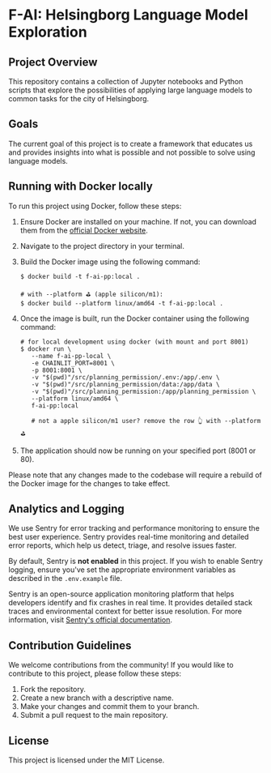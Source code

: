 # F-AI: Helsingborg Language Model Exploration

## Project Overview

This repository contains a collection of Jupyter notebooks and Python scripts that explore the possibilities of applying large language models to common tasks for the city of Helsingborg.

## Goals

The current goal of this project is to create a framework that educates us and provides insights into what is possible and not possible to solve using language models.

## Running with Docker locally

To run this project using Docker, follow these steps:

1. Ensure Docker are installed on your machine. If not, you can download them from the [official Docker website](https://docs.docker.com/get-docker/).

2. Navigate to the project directory in your terminal.

3. Build the Docker image using the following command:
   ```shell
   $ docker build -t f-ai-pp:local .
    
   # with --platform ⛳️ (apple silicon/m1):
   $ docker build --platform linux/amd64 -t f-ai-pp:local .
   ```
  
4. Once the image is built, run the Docker container using the following command:
   ```shell
   # for local development using docker (with mount and port 8001)
   $ docker run \
      --name f-ai-pp-local \
      -e CHAINLIT_PORT=8001 \
      -p 8001:8001 \
      -v "$(pwd)"/src/planning_permission/.env:/app/.env \
      -v "$(pwd)"/src/planning_permission/data:/app/data \
      -v "$(pwd)"/src/planning_permission:/app/planning_permission \
      --platform linux/amd64 \
      f-ai-pp:local
      
      # not a apple silicon/m1 user? remove the row 👆 with --platform ⛳️
   ```
5. The application should now be running on your specified port (8001 or 80).

Please note that any changes made to the codebase will require a rebuild of the Docker image for the changes to take effect.

## Analytics and Logging

We use Sentry for error tracking and performance monitoring to ensure the best user experience. Sentry provides real-time monitoring and detailed error reports, which help us detect, triage, and resolve issues faster.

By default, Sentry is **not enabled** in this project. If you wish to enable Sentry logging, ensure you've set the appropriate environment variables as described in the `.env.example` file.

Sentry is an open-source application monitoring platform that helps developers identify and fix crashes in real time. It provides detailed stack traces and environmental context for better issue resolution. For more information, visit [Sentry's official documentation](https://docs.sentry.io/).

## Contribution Guidelines

We welcome contributions from the community! If you would like to contribute to this project, please follow these steps:

1. Fork the repository.
2. Create a new branch with a descriptive name.
3. Make your changes and commit them to your branch.
4. Submit a pull request to the main repository.

## License

This project is licensed under the MIT License.